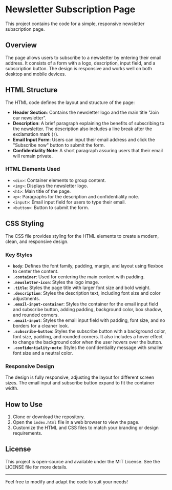 # Newsletter Subscription Page

This project contains the code for a simple, responsive newsletter subscription page.

## Overview

The page allows users to subscribe to a newsletter by entering their email address. It consists of a form with a logo, description, input field, and a subscription button. The design is responsive and works well on both desktop and mobile devices.

## HTML Structure

The HTML code defines the layout and structure of the page:

- **Header Section**: Contains the newsletter logo and the main title "Join our newsletter".
- **Description**: A brief paragraph explaining the benefits of subscribing to the newsletter. The description also includes a line break after the exclamation mark (`!`).
- **Email Input Form**: Users can input their email address and click the "Subscribe now" button to submit the form.
- **Confidentiality Note**: A short paragraph assuring users that their email will remain private.

### HTML Elements Used

- `<div>`: Container elements to group content.
- `<img>`: Displays the newsletter logo.
- `<h1>`: Main title of the page.
- `<p>`: Paragraphs for the description and confidentiality note.
- `<input>`: Email input field for users to type their email.
- `<button>`: Button to submit the form.

## CSS Styling

The CSS file provides styling for the HTML elements to create a modern, clean, and responsive design.

### Key Styles

- **`body`**: Defines the font family, padding, margin, and layout using flexbox to center the content.
- **`.container`**: Used for centering the main content with padding.
- **`.newsletter-icon`**: Styles the logo image.
- **`.title`**: Styles the page title with larger font size and bold weight.
- **`.description`**: Styles the description text, including font size and color adjustments.
- **`.email-input-container`**: Styles the container for the email input field and subscribe button, adding padding, background color, box shadow, and rounded corners.
- **`.email-input`**: Styles the email input field with padding, font size, and no borders for a cleaner look.
- **`.subscribe-button`**: Styles the subscribe button with a background color, font size, padding, and rounded corners. It also includes a hover effect to change the background color when the user hovers over the button.
- **`.confidentiality-note`**: Styles the confidentiality message with smaller font size and a neutral color.

### Responsive Design

The design is fully responsive, adjusting the layout for different screen sizes. The email input and subscribe button expand to fit the container width.

## How to Use

1. Clone or download the repository.
2. Open the `index.html` file in a web browser to view the page.
3. Customize the HTML and CSS files to match your branding or design requirements.

## License

This project is open-source and available under the MIT License. See the LICENSE file for more details.

---

Feel free to modify and adapt the code to suit your needs!

